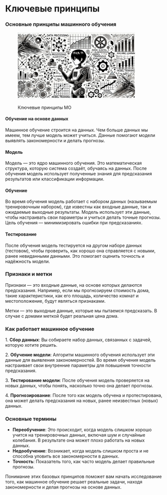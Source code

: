 # Ключевые принципы

### Основные принципы машинного обучения

<div align="left"><figure><img src="../../.gitbook/assets/ml-key-principles-min.png" alt="" width="375"><figcaption><p>Ключевые принципы МО</p></figcaption></figure></div>

#### Обучение на основе данных

Машинное обучение строится на данных. Чем больше данных мы имеем, тем лучше модель может учиться. Данные помогают модели выявлять закономерности и делать прогнозы.

#### Модель

Модель — это ядро машинного обучения. Это математическая структура, которую система создаёт, обучаясь на данных. После обучения модель использует полученные знания для предсказания результатов или классификации информации.

#### Обучение

Во время обучения модель работает с набором данных (называемым тренировочным набором), где известны как входные данные, так и ожидаемые выходные результаты. Модель использует эти данные, чтобы настраивать свои параметры и учиться делать точные прогнозы. Цель обучения — минимизировать ошибки при предсказаниях.

#### Тестирование

После обучения модель тестируется на другом наборе данных (тестовом), чтобы проверить, как хорошо она справляется с новыми, ранее невиданными данными. Это помогает оценить точность и надёжность модели.

### Признаки и метки

Признаки — это входные данные, на основе которых делаются предсказания. Например, если мы прогнозируем стоимость дома, такие характеристики, как его площадь, количество комнат и местоположение, будут являться признаками.

Метки — это выходные данные, которые мы пытаемся предсказать. В случае с домами меткой будет реальная цена дома.

### Как работает машинное обучение

1\. **Сбор данных**: Вы собираете набор данных, связанных с задачей, которую хотите решить.

2\. **Обучение модели**: Алгоритм машинного обучения использует эти данные для выявления закономерностей. Во время обучения модель настраивает свои внутренние параметры для повышения точности предсказания.

3\. **Тестирование модели**: После обучения модель проверяется на новых данных, чтобы понять, насколько точно она делает прогнозы.

4\. **Прогнозирование**: После того как модель обучена и протестирована, она может делать предсказания на новых, ранее неизвестных (новых) данных.

### Основные термины

* **Переобучение**: Это происходит, когда модель слишком хорошо учится на тренировочных данных, включая шум и случайные колебания. В результате она может плохо работать на новых данных.
* **Недообучение**: Возникает, когда модель слишком проста и не способна уловить все закономерности в данных.
* **Точность**: Показатель того, как часто модель делает правильные прогнозы.

Понимание этих базовых принципов поможет вам начать исследование того, как машинное обучение решает реальные задачи, находя закономерности и делая прогнозы на основе данных.
